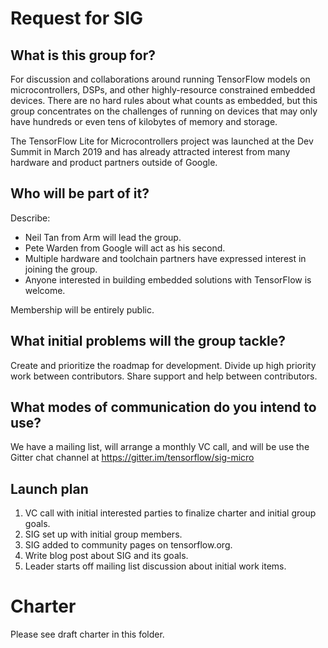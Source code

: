 # Request for SIG

## What is this group for?

For discussion and collaborations around running TensorFlow models on microcontrollers, DSPs, and other highly-resource constrained embedded devices. There are no hard rules about what counts as embedded, but this group concentrates on the challenges of running on devices that may only have hundreds or even tens of kilobytes of memory and storage.

The TensorFlow Lite for Microcontrollers project was launched at the Dev Summit in March 2019 and has already attracted interest from many hardware and product partners outside of Google.

## Who will be part of it?

Describe:

* Neil Tan from Arm will lead the group.
* Pete Warden from Google will act as his second.
* Multiple hardware and toolchain partners have expressed interest in joining the group.
* Anyone interested in building embedded solutions with TensorFlow is welcome.

Membership will be entirely public.

## What initial problems will the group tackle?

Create and prioritize the roadmap for development.
Divide up high priority work between contributors.
Share support and help between contributors.

## What modes of communication do you intend to use?

We have a mailing list, will arrange a monthly VC call, and will be use the Gitter chat channel at https://gitter.im/tensorflow/sig-micro

## Launch plan


1.  VC call with initial interested parties to finalize charter and initial group goals.
1.  SIG set up with initial group members.
1.  SIG added to community pages on tensorflow.org.
1.  Write blog post about SIG and its goals.
1.  Leader starts off mailing list discussion about initial work items.

# Charter

Please see draft charter in this folder.

